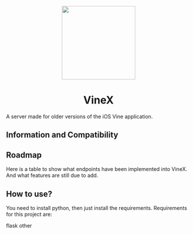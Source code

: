 <div align="center">
   <img src="https://blog.bag-xml.com/amber/static/resources/vine-x-tweak.png" height="200" width="200">
   <h1>VineX</h1>
</div>

A server made for older versions of the iOS Vine application.

## Information and Compatibility

## Roadmap
Here is a table to show what endpoints have been implemented into VineX. And what features are still due to add.


## How to use?

You need to install python, then just install the requirements.
Requirements for this project are:

flask
other
